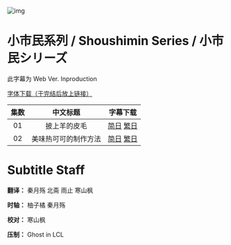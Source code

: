 ![img](https://p.inari.site/kitauji/pigeon/ShoShimin.webp)

# 小市民系列 / Shoushimin Series / 小市民シリーズ

此字幕为 Web Ver. Inproduction

[字体下载（于完结后放上链接）]()

|集数|中文标题|字幕下载|
|:-:|:-:|:-:|
|01|披上羊的皮毛|[简日](<[KitaujiSub] Shoushimin Series - 01.chs_jp.ass>) [繁日](<[KitaujiSub] Shoushimin Series - 01.cht_jp.ass>)|
|02|美味热可可的制作方法|[简日](<[KitaujiSub] Shoushimin Series - 02.chs_jp.ass>) [繁日](<[KitaujiSub] Shoushimin Series - 02.cht_jp.ass>)|

# Subtitle Staff

**翻译：** 秦月殇  北斋  雨止  寒山枫

**时轴：** 柚子橘  秦月殇

**校对：** 寒山枫

**压制：** Ghost in LCL